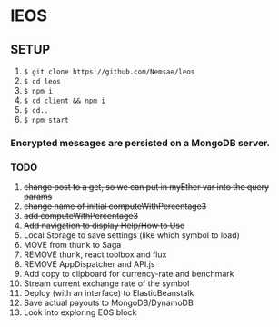 # lEOS

## SETUP
1. `$ git clone https://github.com/Nemsae/leos`
2. `$ cd leos`
3. `$ npm i`
4. `$ cd client && npm i`
5. `$ cd..`
6. `$ npm start`

### Encrypted messages are persisted on a MongoDB server.

### TODO
1. ~~change post to a get, so we can put in myEther var into the query params~~
1. ~~change name of initial computeWithPercentage3~~
1. ~~add computeWithPercentage3~~
1. ~~Add navigation to display Help/How to Use~~
1. Local Storage to save settings (like which symbol to load)
1. MOVE from thunk to Saga
1. REMOVE thunk, react toolbox and flux
1. REMOVE AppDispatcher and API.js
1. Add copy to clipboard for currency-rate and benchmark
1. Stream current exchange rate of the symbol
1. Deploy (with an interface) to ElasticBeanstalk
1. Save actual payouts to MongoDB/DynamoDB
1. Look into exploring EOS block
